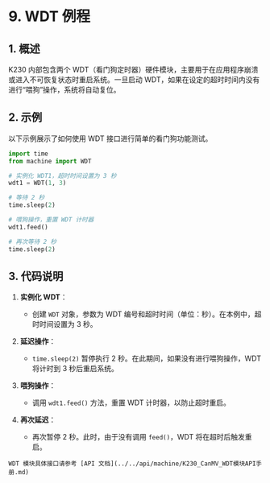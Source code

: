 # 9. WDT 例程

## 1. 概述

K230 内部包含两个 WDT（看门狗定时器）硬件模块，主要用于在应用程序崩溃或进入不可恢复状态时重启系统。一旦启动 WDT，如果在设定的超时时间内没有进行“喂狗”操作，系统将自动复位。

## 2. 示例

以下示例展示了如何使用 WDT 接口进行简单的看门狗功能测试。

```python
import time
from machine import WDT

# 实例化 WDT1，超时时间设置为 3 秒
wdt1 = WDT(1, 3)

# 等待 2 秒
time.sleep(2)

# 喂狗操作，重置 WDT 计时器
wdt1.feed()

# 再次等待 2 秒
time.sleep(2)
```

## 3. 代码说明

1. **实例化 WDT**：
   - 创建 `WDT` 对象，参数为 WDT 编号和超时时间（单位：秒）。在本例中，超时时间设置为 3 秒。

1. **延迟操作**：
   - `time.sleep(2)` 暂停执行 2 秒。在此期间，如果没有进行喂狗操作，WDT 将计时到 3 秒后重启系统。

1. **喂狗操作**：
   - 调用 `wdt1.feed()` 方法，重置 WDT 计时器，以防止超时重启。

1. **再次延迟**：
   - 再次暂停 2 秒。此时，由于没有调用 `feed()`，WDT 将在超时后触发重启。

```{admonition} 提示
WDT 模块具体接口请参考 [API 文档](../../api/machine/K230_CanMV_WDT模块API手册.md)
```
